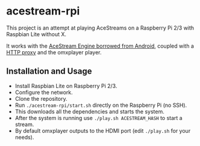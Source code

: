 # acestream-rpi

This project is an attempt at playing AceStreams on a Raspberry Pi 2/3 with Raspbian Lite without X.

It works with the [AceStream Engine borrowed from Android](https://github.com/ronniehd/plexus-dependencies/tree/master/Modules/Linux/arm/rpi2), coupled with a [HTTP proxy](https://github.com/AndreyPavlenko/aceproxy) and the omxplayer player.

## Installation and Usage

* Install Raspbian Lite on Raspberry Pi 2/3.
* Configure the network.
* Clone the repository.
* Run `./acestream-rpi/start.sh` directly on the Raspberry Pi (no SSH).
* This downloads all the dependencies and starts the system.
* After the system is running use `./play.sh ACESTREAM_HASH` to start a stream.
* By default omxplayer outputs to the HDMI port (edit `./play.sh` for your needs).

